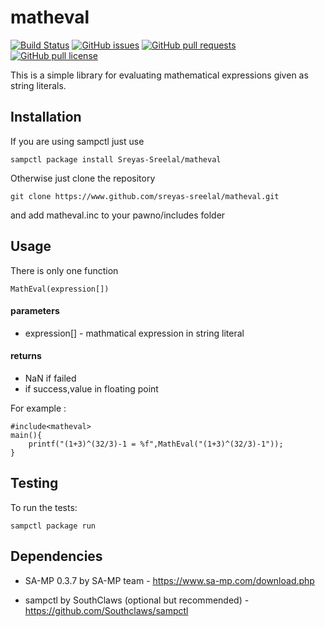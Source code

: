 # matheval

[![Build Status](https://travis-ci.com/Sreyas-Sreelal/matheval.svg?branch=master)](https://travis-ci.com/Sreyas-Sreelal/matheval) [![GitHub issues](https://img.shields.io/github/issues/Sreyas-Sreelal/matheval.svg)]() [![GitHub pull requests](https://img.shields.io/github/issues-pr-raw/sreyas-sreelal/matheval.svg)]() [![GitHub pull license](https://img.shields.io/github/license/sreyas-sreelal/matheval.svg)]()

This is a simple library for evaluating mathematical expressions given as string literals.

## Installation

If you are using sampctl just use

`sampctl package install Sreyas-Sreelal/matheval`

Otherwise just clone the repository

`git clone https://www.github.com/sreyas-sreelal/matheval.git`

and add matheval.inc to your pawno/includes folder

## Usage

There is only one function

`MathEval(expression[])`

#### parameters

* expression[] - mathmatical expression in string literal

#### returns

* NaN if failed
* if success,value in floating point

For example :

```pawn
#include<matheval>
main(){
    printf("(1+3)^(32/3)-1 = %f",MathEval("(1+3)^(32/3)-1"));
}
```

## Testing

To run the tests:

`sampctl package run`

## Dependencies

* SA-MP 0.3.7 by SA-MP team - https://www.sa-mp.com/download.php

* sampctl by SouthClaws (optional but recommended) - https://github.com/Southclaws/sampctl